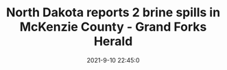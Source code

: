 ---
"title": "North Dakota reports 2 brine spills in McKenzie County - Grand Forks Herald"
"date": "2021-9-10 22:45:0"
"feed_name": "GOOGLENEWS"
"feed_website": "https://news.google.com/search?q=drilling%2Bincident&hl=en-US&gl=US&ceid=US:en"
"feed_rss": "https://news.google.com/rss/search?q=drilling%2Bincident&hl=en-US&gl=US&ceid=US:en"
"link": "https://www.grandforksherald.com/business/energy-and-mining/7190013-North-Dakota-reports-2-brine-spills-in-McKenzie-County"
"file": "_posts/2021-1-1-af6ac42ebfc5650fcd146c672dfa6136f643925c.md"
"accident": "1"
"drilling": "1"
---
